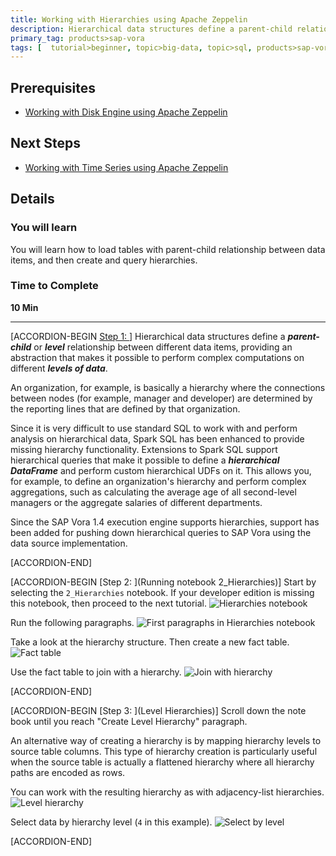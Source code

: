 ```yaml
---
title: Working with Hierarchies using Apache Zeppelin
description: Hierarchical data structures define a parent-child relationship between different data items, providing an abstraction that makes it possible to perform complex computations on different levels of data (SAP Vora 1.4).
primary_tag: products>sap-vora
tags: [  tutorial>beginner, topic>big-data, topic>sql, products>sap-vora ]
---
```


## Prerequisites  
 - [Working with Disk Engine using Apache Zeppelin](https://www.sap.com/developer/tutorials/vora-ova-zeppelin3.html)


## Next Steps
 - [Working with Time Series using Apache Zeppelin](https://www.sap.com/developer/tutorials/vora-ova-zeppelin5.html)

## Details
### You will learn  
You will learn how to load tables with parent-child relationship between data items, and then create and query hierarchies.

### Time to Complete
**10 Min**

---

[ACCORDION-BEGIN [Step 1: ](Hierarchies)]
Hierarchical data structures define a ___parent-child___ or ___level___ relationship between different data items, providing an abstraction that makes it possible to perform complex computations on different ___levels of data___.

An organization, for example, is basically a hierarchy where the connections between nodes (for example, manager and developer) are determined by the reporting lines that are defined by that organization.

Since it is very difficult to use standard SQL to work with and perform analysis on hierarchical data, Spark SQL has been enhanced to provide missing hierarchy functionality. Extensions to Spark SQL support hierarchical queries that make it possible to define a ___hierarchical DataFrame___ and perform custom hierarchical UDFs on it. This allows you, for example, to define an organization's hierarchy and perform complex aggregations, such as calculating the average age of all second-level managers or the aggregate salaries of different departments.

Since the SAP Vora 1.4 execution engine supports hierarchies, support has been added for pushing down hierarchical queries to SAP Vora using the data source implementation.



[ACCORDION-END]

[ACCORDION-BEGIN [Step 2: ](Running notebook 2_Hierarchies)]
Start by selecting the `2_Hierarchies` notebook. If your developer edition is missing this notebook, then proceed to the next tutorial.
![Hierarchies notebook](zep2_01.jpg)

Run the following paragraphs.
![First paragraphs in Hierarchies notebook](zep2_02.jpg)

Take a look at the hierarchy structure. Then create a new fact table.
![Fact table](zep2_03.jpg)

Use the fact table to join with a hierarchy.
![Join with hierarchy](zep2_04.jpg)


[ACCORDION-END]


[ACCORDION-BEGIN [Step 3: ](Level Hierarchies)]
Scroll down the note book until you reach "Create Level Hierarchy" paragraph.

An alternative way of creating a hierarchy is by mapping hierarchy levels to source table columns. This type of hierarchy creation is particularly useful when the source table is actually a flattened hierarchy where all hierarchy paths are encoded as rows.

You can work with the resulting hierarchy as with adjacency-list hierarchies.
![Level hierarchy](zep2_05.jpg)

Select data by hierarchy level (`4` in this example).
![Select by level](zep2_06.jpg)


[ACCORDION-END]

